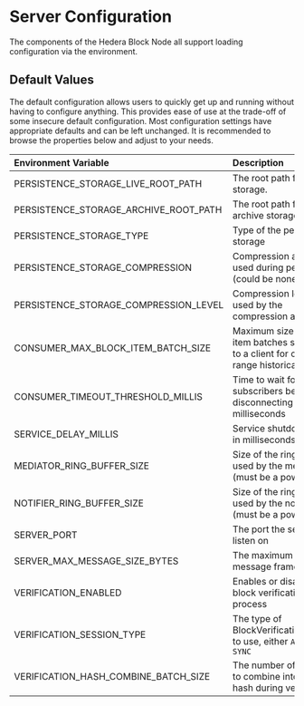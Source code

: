 # Server Configuration

The components of the Hedera Block Node all support loading configuration via the
environment.

## Default Values

The default configuration allows users to quickly get up and running without having to configure anything. This provides
ease of use at the trade-off of some insecure default configuration. Most configuration settings have appropriate
defaults and can be left unchanged. It is recommended to browse the properties below and adjust to your needs.

| Environment Variable                  | Description                                                                                  |       Default Value |
|:--------------------------------------|:---------------------------------------------------------------------------------------------|--------------------:|
| PERSISTENCE_STORAGE_LIVE_ROOT_PATH    | The root path for the live storage.                                                          |                     |
| PERSISTENCE_STORAGE_ARCHIVE_ROOT_PATH | The root path for the archive storage.                                                       |                     |
| PERSISTENCE_STORAGE_TYPE              | Type of the persistence storage                                                              | BLOCK_AS_LOCAL_FILE |
| PERSISTENCE_STORAGE_COMPRESSION       | Compression algorithm used during persistence (could be none as well)                        |                ZSTD |
| PERSISTENCE_STORAGE_COMPRESSION_LEVEL | Compression level to be used by the compression algorithm                                    |                   3 |
| CONSUMER_MAX_BLOCK_ITEM_BATCH_SIZE    | Maximum size of block item batches streamed to a client for closed-range historical requests |                1000 |
| CONSUMER_TIMEOUT_THRESHOLD_MILLIS     | Time to wait for subscribers before disconnecting in milliseconds                            |                1500 |
| SERVICE_DELAY_MILLIS                  | Service shutdown delay in milliseconds                                                       |                 500 |
| MEDIATOR_RING_BUFFER_SIZE             | Size of the ring buffer used by the mediator (must be a power of 2)                          |            67108864 |
| NOTIFIER_RING_BUFFER_SIZE             | Size of the ring buffer used by the notifier (must be a power of 2)                          |                2048 |
| SERVER_PORT                           | The port the server will listen on                                                           |                8080 |
| SERVER_MAX_MESSAGE_SIZE_BYTES         | The maximum size of a message frame in bytes                                                 |             1048576 |
| VERIFICATION_ENABLED                  | Enables or disables the block verification process                                           |                true |
| VERIFICATION_SESSION_TYPE             | The type of BlockVerificationSession to use, either `ASYNC` or `SYNC`                        |               ASYNC |
| VERIFICATION_HASH_COMBINE_BATCH_SIZE  | The number of hashes to combine into a single hash during verification                       |                  32 |
